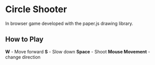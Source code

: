# Circle Shooter
In browser game developed with the paper.js drawing library.

## How to Play
**W** - Move forward
**S** - Slow down
**Space** - Shoot
**Mouse Movement** - change direction